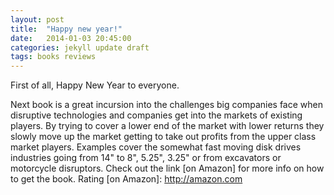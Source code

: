 ```yaml
---
layout: post
title:  "Happy new year!"
date:   2014-01-03 20:45:00
categories: jekyll update draft
tags: books reviews
---
```

First of all, Happy New Year to everyone.

Next book is a great incursion into the challenges big companies face when disruptive technologies and companies get into the markets of existing players. By trying to cover a lower end of the market with lower returns they slowly move up the market getting to take out profits from the upper class market players. Examples cover the somewhat fast moving disk drives industries going from 14" to 8", 5.25", 3.25" or from excavators or motorcycle disruptors. 
Check out the link [on Amazon] for more info on how to get the book.
Rating
[on Amazon]: http://amazon.com
